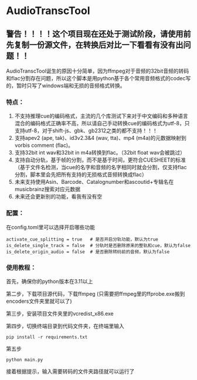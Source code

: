 # AudioTranscTool

## 警告！！！！这个项目现在还处于测试阶段，请使用前先复制一份源文件，在转换后对比一下看看有没有出问题！！

AudioTranscTool诞生的原因十分简单，因为ffmpeg对于音频的32bit音频的转码和flac分割存在问题，所以这个脚本是用python基于各个常用音频格式的codec写的，暂时只写了windows端和无损的音频格式转换。

### 特点：

1. 不支持推理cue的编码格式，主流的几个库测试下来对于中文编码和多种语言混合的编码格式正确率不高，所以请自己手动转换cue的编码格式为utf-8，只支持utf-8，对于shift-js、gbk、gb2312之类的都不支持！！！
2. 支持apev2 (ape, tak)、id3v2.3&4 (wav, tta)、mp4 (m4a)的元数据映射到vorbis comment (flac)。
3. 支持32bit int wav和32bit in m4a转换到flac。（32bit float wav会被跳过）
4. 支持自动分轨，基于帧的分割，而不是基于时间，更符合CUESHEET的标准（基于文件名检测，当cue的名字和音频的名字相同时就会分割，仅支持flac分割，脚本里会先把所有支持的无损格式音频转换成flac）
5. 未来支持使用Asin、Barcode、Catalognumber和ascoutid+专辑名在musicbrainz搜索对应元数据
6. 未来还会更新别的功能，看我有没有空

### 配置：

在config.toml里可以选择开启哪些功能

```
activate_cue_splitting = true   # 是否开启分轨功能，默认为true
is_delete_single_track = false  # 分轨时是否删除原来的整轨和cue，默认为false
is_delete_origin_audio = false  # 是否删除转码前的音频，默认为false
```

### 使用教程：

首先，确保你的python版本在3.11以上

第二步，下载项目源代码，下载ffmpeg (只需要把ffmpeg里的ffprobe.exe搬到encoders文件夹里就可以了)

第三步，安装项目文件夹里的vcredist_x86.exe

第四步，切换终端目录到代码文件夹，在终端里输入

```
pip install -r requirements.txt
```

第五步

```
python main.py
```

接着根据提示，输入需要转码的文件夹路径就可以运行了

